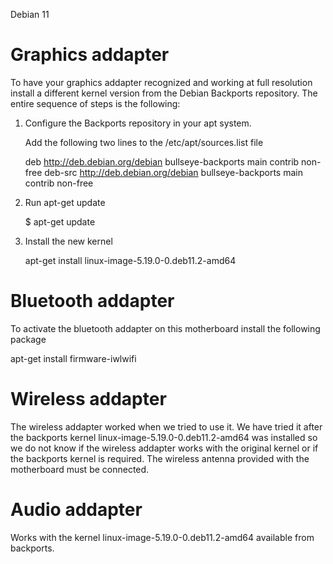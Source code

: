 Debian 11

Graphics addapter
=================

To have your graphics addapter recognized and working at full resolution install
a different kernel version from the Debian Backports repository. The entire sequence
of steps is the following:

1) Configure the Backports repository in your apt system.

   Add the following two lines to the /etc/apt/sources.list file

   deb http://deb.debian.org/debian bullseye-backports main contrib non-free
   deb-src http://deb.debian.org/debian bullseye-backports main contrib non-free

2) Run apt-get update

   $ apt-get update

3) Install the new kernel

   apt-get install linux-image-5.19.0-0.deb11.2-amd64


Bluetooth addapter
==================

To activate the bluetooth addapter on this motherboard install the following package

apt-get install firmware-iwlwifi 

Wireless addapter
==================

The wireless addapter worked when we tried to use it. We have tried
it after the backports kernel linux-image-5.19.0-0.deb11.2-amd64 was
installed so we do not know if the wireless addapter works  with the
original kernel or if the backports kernel is required. The wireless
antenna provided with the motherboard must be connected.

Audio addapter
==============

Works with the kernel linux-image-5.19.0-0.deb11.2-amd64 available from backports.



